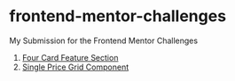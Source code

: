 # frontend-mentor-challenges
My Submission for the Frontend Mentor Challenges

1. [Four Card Feature Section](https://frontend-mentor-challenges-nu.now.sh/)
2. [Single Price Grid Component]() 
